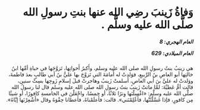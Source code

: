 <h1 dir="rtl">وَفاةُ زَينبَ رضِي الله عنها بنتِ رسولِ الله صلَّى الله عليه وسلَّم .</h1>

<h5 dir="rtl">العام الهجري:  8

العام الميلادي: 629

</h5>

<p dir="rtl">هي زينبُ بنتُ رسولِ الله صلى الله عليه وسلم، وأَكبرُ أَخواتِها، تَزوَّجَها في حياةِ أمِّها ابنُ خالتِها أبو العاصِ بنُ الرَّبيعِ، فوَلدتْ له أُمامَةَ التي تَزوَّجَ بها عليُّ بنُ أبي طالبٍ بعدَ فاطمةَ، ووَلدتْ له عليَّ بنَ أبي العاصِ، أَسلمتْ زَينبُ وهاجرتْ قبلَ إسلامِ زَوجِها بسِتِّ سنين، قالت أمُّ عَطيَّةَ: لمَّا ماتتْ زَينبُ بنتُ رسولِ الله صلى الله عليه وسلم قال لنا رسولُ الله صلَّى الله عليه وسلَّم: «اغْسِلْنَها وِترًا ثلاثًا، أو خمسًا، واجْعَلْنَ في الخامسةِ كافورًا، أو شيئًا مِن كافورٍ، فإذا غَسَّلْتُنَّها، فأَعْلِمْنَني». قالت: فأَعلَمْناهُ، فأعطانا حِقْوَهُ وقال «أَشْعِرْنَها إيَّاهُ».</p></br>
